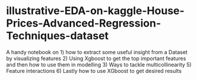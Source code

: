 # illustrative-EDA-on-kaggle-House-Prices-Advanced-Regression-Techniques-dataset
A handy notebook on 
    1) how to extract some useful insight from a Dataset by visualizing features 
    2) Using Xgboost to get the top important features and then how to use them in modelling
    3) Ways to tackle multicollinearity
    5) Feature interactions
    6) Lastly how to use XGboost to get desired results
